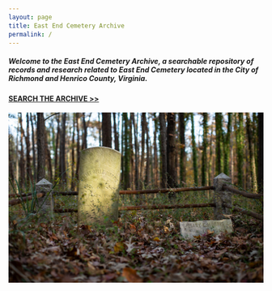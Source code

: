 ```yaml
---
layout: page
title: East End Cemetery Archive
permalink: /
---
```

##### Welcome to the **East End Cemetery Archive**, a searchable repository of records and research related to East End Cemetery located in the City of Richmond and Henrico County, Virginia.

#### **[SEARCH THE ARCHIVE >>](/search)**

![East End Cemetery. Photograph: Brian Palmer](/images/uploads/banner.jpg)